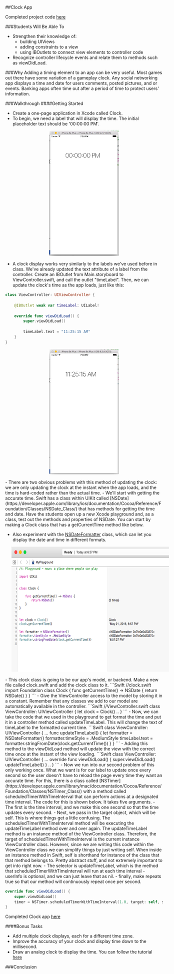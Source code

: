 ##Clock App

Completed project code [here]()

###Students Will Be Able To
- Strengthen their knowledge of:
  - building UIViews
  - adding constraints to a view
  - using IBOutlets to connect view elements to controller code
- Recognize controller lifecycle events and relate them to methods such as viewDidLoad.

###Why
Adding a timing element to an app can be very useful. Most games out there have some variation of a gameplay clock. Any social networking app displays a time and date for users comments, posted pictures, and or events. Banking apps often time out after a period of time to protect users' information.

###Walkthrough
####Getting Started
- Create a one-page application in Xcode called Clock. 
- To begin, we need a label that will display the time. The initial placeholder text should be '00:00:00 PM'.
<p align="center">
  <img src="images/clock-initial-view.png" height="400px" hspace="20">
</p>

- A clock display works very similarly to the labels we've used before in class. We've already updated the text attribute of a label from the controller. Create an IBOutlet from Main.storyboard to ViewController.swift, and call the outlet "timeLabel". Then, we can update the clock's time as the app loads, just like this:
```Swift
class ViewController: UIViewController {

    @IBOutlet weak var timeLabel: UILabel!
    
    override func viewDidLoad() {
        super.viewDidLoad()
        
        timeLabel.text = "11:25:15 AM"
    }
}
```
<p align="center">
  <img src="images/clock-hard-coded-time.png" height="400px" hspace="20">
</p>
- There are two obvious problems with this method of updating the clock: we are only updating the clock at the instant when the app loads, and the time is hard-coded rather than the actual time.
- We'll start with getting the accurate time. Swift has a class within UIKit called [NSDate](https://developer.apple.com/library/ios/documentation/Cocoa/Reference/Foundation/Classes/NSDate_Class/) that has methods for getting the time and date. Have the students open up a new Xcode playground and, as a class, test out the methods and properties of NSDate. You can start by making a Clock class that has a getCurrentTime method like below.

- Also experiment with the [NSDateFormatter](https://developer.apple.com/library/mac/documentation/Cocoa/Reference/Foundation/Classes/NSDateFormatter_Class/) class, which can let you display the date and time in different formats.
<p align="center">
  <img src="images/ns-date-formatter-playground.png" height="400px" hspace="20">
</p>
- This clock class is going to be our app's model, or backend. Make a new file called clock.swift and add the clock class to it.
```Swift
//clock.swift
import Foundation
class Clock {
    func getCurrentTime() -> NSDate {
        return NSDate()
    }
}
```
- Give the ViewController access to the model by storing it in a constant. Remember that any classes we add to our model are automatically available in the controller.
```Swift
//ViewController.swift
class ViewController: UIViewController {
  let clock = Clock()
 ..
}
```
- Now, we can take the code that we used in the playground to get format the time and put it in a controller method called updateTimeLabel. This will change the text of timeLabel to the formatted current time.
```Swift
class ViewController: UIViewController {
 ...
  func updateTimeLabel() {
      let formatter = NSDateFormatter()
      formatter.timeStyle = .MediumStyle
      timeLabel.text = formatter.stringFromDate(clock.getCurrentTime())
  }
}
```
- Adding this method to the viewDidLoad method will update the view with the correct time once at the instant of the view loading.
```Swift
class ViewController: UIViewController {
 ...
  override func viewDidLoad() {
      super.viewDidLoad()
      updateTimeLabel()
  }
  ..
}
```
- Now we run into our second problem of this only working once. What we want is for our label to update once every second so the user doesn't have to reload the page every time they want an accurate time. For this, there is a class called [NSTimer](https://developer.apple.com/library/mac/documentation/Cocoa/Reference/Foundation/Classes/NSTimer_Class/) with a method called scheduledTimerWithTimeInterval that can perform actions at a designated time interval. The code for this is shown below. It takes five arguments. 
  - The first is the time interval, and we make this one second so that the time updates every second.
  - Next, we pass in the target object, which will be self. This is where things get a little confusing. The scheduledTimerWithTimeInterval method will be executing the updateTimeLabel method over and over again. The updateTimeLabel method is an instance method of the ViewController class. Therefore, the target of scheduledTimerWithTimeInterval is the current instance ViewController class. However, since we are writing this code within the ViewController class we can simplify things by just writing self. When inside an instance method in Swift, self is shorthand for instance of the class that that method belongs to. Pretty abstract stuff, and not extremely important to get into right now.
  - The selector is updateTimeLabel, which is the method that scheduledTimerWithTimeInterval will run at each time interval
  - userInfo is optional, and we can just leave that as nil.
  - finally, make repeats true so that our method will continuously repeat once per second.

```Swift
override func viewDidLoad() {
    super.viewDidLoad()
    timer = NSTimer.scheduledTimerWithTimeInterval(1.0, target: self, selector: "updateTimeLabel", userInfo: nil, repeats: true)
}
```

Completed Clock app [here]()

####Bonus Tasks
- Add multiple clock displays, each for a different time zone.
- Improve the accuracy of your clock and display time down to the millisecond.
- Draw an analog clock to display the time. You can follow the tutorial [here](http://sketchytech.blogspot.com/2014/11/swift-how-to-draw-clock-face-using.html)

###Conclusion

